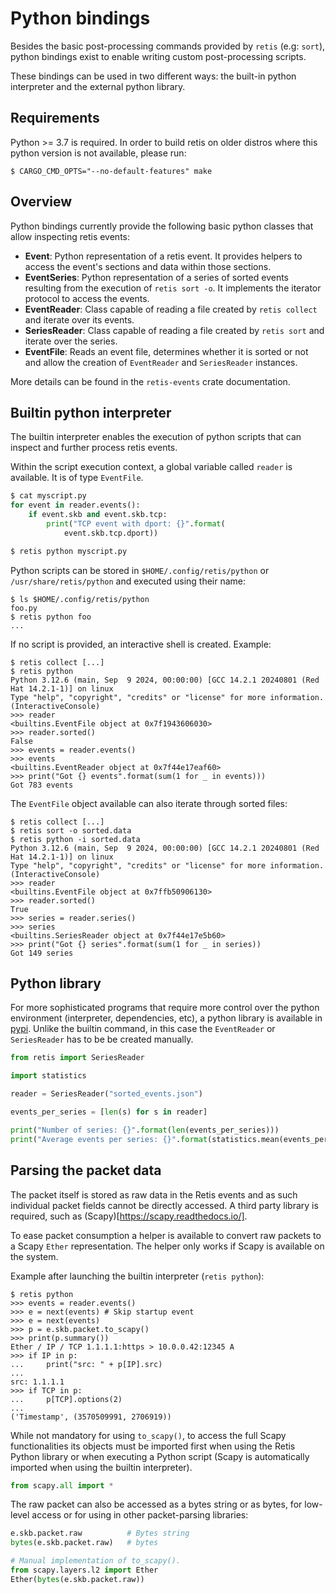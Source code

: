 # Python bindings

Besides the basic post-processing commands provided by `retis` (e.g: `sort`),
python bindings exist to enable writing custom post-processing scripts.

These bindings can be used in two different ways: the built-in python
interpreter and the external python library.

## Requirements

Python >= 3.7 is required. In order to build retis on older distros where
this python version is not available, please run:

```
$ CARGO_CMD_OPTS="--no-default-features" make
```

## Overview

Python bindings currently provide the following basic python classes that
allow inspecting retis events:

- **Event**: Python representation of a retis event. It provides helpers to
access the event's sections and data within those sections.
- **EventSeries**: Python representation of a series of sorted events resulting
from the execution of `retis sort -o`. It implements the iterator protocol to
access the events.
- **EventReader**: Class capable of reading a file created by `retis collect`
and iterate over its events.
- **SeriesReader**: Class capable of reading a file created by `retis sort`
and iterate over the series.
- **EventFile**: Reads an event file, determines whether it is sorted or not
and allow the creation of `EventReader` and `SeriesReader` instances.

More details can be found in the `retis-events` crate documentation.

## Builtin python interpreter

The builtin interpreter enables the execution of python scripts that can inspect
and further process retis events.

Within the script execution context, a global variable called `reader` is
available. It is of type `EventFile`.


```python
$ cat myscript.py
for event in reader.events():
    if event.skb and event.skb.tcp:
        print("TCP event with dport: {}".format(
            event.skb.tcp.dport))

$ retis python myscript.py
```

Python scripts can be stored in `$HOME/.config/retis/python` or
`/usr/share/retis/python` and executed using their name:

```text
$ ls $HOME/.config/retis/python
foo.py
$ retis python foo
...
```

If no script is provided, an interactive shell is created. Example:

```text
$ retis collect [...]
$ retis python
Python 3.12.6 (main, Sep  9 2024, 00:00:00) [GCC 14.2.1 20240801 (Red Hat 14.2.1-1)] on linux
Type "help", "copyright", "credits" or "license" for more information.
(InteractiveConsole)
>>> reader
<builtins.EventFile object at 0x7f1943606030>
>>> reader.sorted()
False
>>> events = reader.events()
>>> events
<builtins.EventReader object at 0x7f44e17eaf60>
>>> print("Got {} events".format(sum(1 for _ in events)))
Got 783 events
```

The `EventFile` object available can also iterate through sorted files:

```text
$ retis collect [...]
$ retis sort -o sorted.data
$ retis python -i sorted.data
Python 3.12.6 (main, Sep  9 2024, 00:00:00) [GCC 14.2.1 20240801 (Red Hat 14.2.1-1)] on linux
Type "help", "copyright", "credits" or "license" for more information.
(InteractiveConsole)
>>> reader
<builtins.EventFile object at 0x7ffb50906130>
>>> reader.sorted()
True
>>> series = reader.series()
>>> series
<builtins.SeriesReader object at 0x7f44e17e5b60>
>>> print("Got {} series".format(sum(1 for _ in series))
Got 149 series
```

## Python library

For more sophisticated programs that require more control over the python
environment (interpreter, dependencies, etc), a python library is available in
[pypi](https://pypi.org/project/retis). Unlike the builtin command, in this case
the `EventReader` or `SeriesReader` has to be be created manually.

```python
from retis import SeriesReader

import statistics

reader = SeriesReader("sorted_events.json")

events_per_series = [len(s) for s in reader]

print("Number of series: {}".format(len(events_per_series)))
print("Average events per series: {}".format(statistics.mean(events_per_series)))
```

## Parsing the packet data

The packet itself is stored as raw data in the Retis events and as such
individual packet fields cannot be directly accessed. A third party library is
required, such as (Scapy)[https://scapy.readthedocs.io/].

To ease packet consumption a helper is available to convert raw packets to a
Scapy `Ether` representation. The helper only works if Scapy is available on the
system.

Example after launching the builtin interpreter (`retis python`):

```text
$ retis python
>>> events = reader.events()
>>> e = next(events) # Skip startup event
>>> e = next(events)
>>> p = e.skb.packet.to_scapy()
>>> print(p.summary())
Ether / IP / TCP 1.1.1.1:https > 10.0.0.42:12345 A
>>> if IP in p:
...     print("src: " + p[IP].src)
...
src: 1.1.1.1
>>> if TCP in p:
...     p[TCP].options(2)
...
('Timestamp', (3570509991, 2706919))
```

While not mandatory for using `to_scapy()`, to access the full Scapy
functionalities its objects must be imported first when using the Retis Python
library or when executing a Python script (Scapy is automatically imported when
using the builtin interpreter).

```python
from scapy.all import *
```

The raw packet can also be accessed as a bytes string or as bytes, for low-level
access or for using in other packet-parsing libraries:

```python
e.skb.packet.raw          # Bytes string
bytes(e.skb.packet.raw)   # bytes

# Manual implementation of to_scapy().
from scapy.layers.l2 import Ether
Ether(bytes(e.skb.packet.raw))
```
